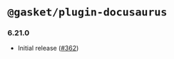 # `@gasket/plugin-docusaurus`

### 6.21.0

- Initial release ([#362])

<!-- Links -->

[#362]: https://github.com/godaddy/gasket/pull/362
